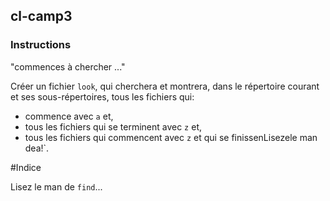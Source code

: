 ## cl-camp3

### Instructions

"commences à chercher ..."

Créer un fichier `look`, qui cherchera et montrera, dans le répertoire courant et ses sous-répertoires, tous les fichiers qui:

- commence avec `a` et,
- tous les fichiers qui se terminent avec `z` et,
- tous les fichiers qui commencent avec `z` et qui se finissenLisezele man dea!`.

#Indice

Lisez le man de `find`...
